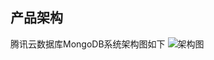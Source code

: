 ## 产品架构
腾讯云数据库MongoDB系统架构图如下
![架构图](https://mccdn.qcloud.com/static/img/65628226168a3cf8d89643e8aadaeda9/jiagou.png)


